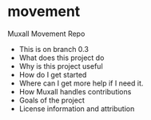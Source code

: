 # movement
Muxall Movement Repo

* This is on branch 0.3
* What does this project do
* Why is this project useful
* How do I get started
* Where can I get more help if I need it.
* How Muxall handles contributions
* Goals of the project
* License information and attribution
